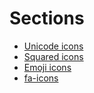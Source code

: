 # Sections

- [Unicode icons](https://htmlpreview.github.io/?https://github.com/Mathpix/mathpix-markdown-it/blob/777e8684d2d220311ce64d4a6c5f442d41a40cf3/doc/icons/unicode-icons.html)
- [Squared icons](https://htmlpreview.github.io/?https://github.com/Mathpix/mathpix-markdown-it/blob/777e8684d2d220311ce64d4a6c5f442d41a40cf3/doc/icons/squared-icons.html)
- [Emoji icons](https://htmlpreview.github.io/?https://github.com/Mathpix/mathpix-markdown-it/blob/777e8684d2d220311ce64d4a6c5f442d41a40cf3/doc/icons/emoji-icons.html)
- [fa-icons](https://htmlpreview.github.io/?https://github.com/Mathpix/mathpix-markdown-it/blob/777e8684d2d220311ce64d4a6c5f442d41a40cf3/doc/icons/fa-icons.html)
